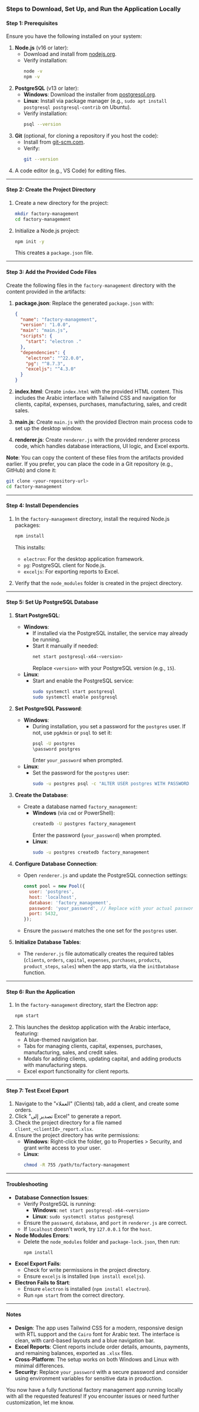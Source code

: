 

### Steps to Download, Set Up, and Run the Application Locally

#### Step 1: Prerequisites
Ensure you have the following installed on your system:
1. **Node.js** (v16 or later):
   - Download and install from [nodejs.org](https://nodejs.org/en/download/).
   - Verify installation:
     ```bash
     node -v
     npm -v
     ```
2. **PostgreSQL** (v13 or later):
   - **Windows**: Download the installer from [postgresql.org](https://www.postgresql.org/download/windows/).
   - **Linux**: Install via package manager (e.g., `sudo apt install postgresql postgresql-contrib` on Ubuntu).
   - Verify installation:
     ```bash
     psql --version
     ```
3. **Git** (optional, for cloning a repository if you host the code):
   - Install from [git-scm.com](https://git-scm.com/downloads).
   - Verify:
     ```bash
     git --version
     ```
4. A code editor (e.g., VS Code) for editing files.

---

#### Step 2: Create the Project Directory
1. Create a new directory for the project:
   ```bash
   mkdir factory-management
   cd factory-management
   ```
2. Initialize a Node.js project:
   ```bash
   npm init -y
   ```
   This creates a `package.json` file.

---

#### Step 3: Add the Provided Code Files
Create the following files in the `factory-management` directory with the content provided in the artifacts:

1. **package.json**:
   Replace the generated `package.json` with:
   ```json
   {
     "name": "factory-management",
     "version": "1.0.0",
     "main": "main.js",
     "scripts": {
       "start": "electron ."
     },
     "dependencies": {
       "electron": "^22.0.0",
       "pg": "^8.7.3",
       "exceljs": "^4.3.0"
     }
   }
   ```

2. **index.html**:
   Create `index.html` with the provided HTML content. This includes the Arabic interface with Tailwind CSS and navigation for clients, capital, expenses, purchases, manufacturing, sales, and credit sales.

3. **main.js**:
   Create `main.js` with the provided Electron main process code to set up the desktop window.

4. **renderer.js**:
   Create `renderer.js` with the provided renderer process code, which handles database interactions, UI logic, and Excel exports.

**Note**: You can copy the content of these files from the artifacts provided earlier. If you prefer, you can place the code in a Git repository (e.g., GitHub) and clone it:
```bash
git clone <your-repository-url>
cd factory-management
```

---

#### Step 4: Install Dependencies
1. In the `factory-management` directory, install the required Node.js packages:
   ```bash
   npm install
   ```
   This installs:
   - `electron`: For the desktop application framework.
   - `pg`: PostgreSQL client for Node.js.
   - `exceljs`: For exporting reports to Excel.

2. Verify that the `node_modules` folder is created in the project directory.

---

#### Step 5: Set Up PostgreSQL Database
1. **Start PostgreSQL**:
   - **Windows**:
     - If installed via the PostgreSQL installer, the service may already be running.
     - Start it manually if needed:
       ```bash
       net start postgresql-x64-<version>
       ```
       Replace `<version>` with your PostgreSQL version (e.g., `15`).
   - **Linux**:
     - Start and enable the PostgreSQL service:
       ```bash
       sudo systemctl start postgresql
       sudo systemctl enable postgresql
       ```

2. **Set PostgreSQL Password**:
   - **Windows**:
     - During installation, you set a password for the `postgres` user. If not, use `pgAdmin` or `psql` to set it:
       ```bash
       psql -U postgres
       \password postgres
       ```
       Enter `your_password` when prompted.
   - **Linux**:
     - Set the password for the `postgres` user:
       ```bash
       sudo -u postgres psql -c "ALTER USER postgres WITH PASSWORD 'your_password';"
       ```

3. **Create the Database**:
   - Create a database named `factory_management`:
     - **Windows** (via `cmd` or PowerShell):
       ```bash
       createdb -U postgres factory_management
       ```
       Enter the password (`your_password`) when prompted.
     - **Linux**:
       ```bash
       sudo -u postgres createdb factory_management
       ```

4. **Configure Database Connection**:
   - Open `renderer.js` and update the PostgreSQL connection settings:
     ```javascript
     const pool = new Pool({
       user: 'postgres',
       host: 'localhost',
       database: 'factory_management',
       password: 'your_password', // Replace with your actual password
       port: 5432,
     });
     ```
   - Ensure the `password` matches the one set for the `postgres` user.

5. **Initialize Database Tables**:
   - The `renderer.js` file automatically creates the required tables (`clients`, `orders`, `capital`, `expenses`, `purchases`, `products`, `product_steps`, `sales`) when the app starts, via the `initDatabase` function.

---

#### Step 6: Run the Application
1. In the `factory-management` directory, start the Electron app:
   ```bash
   npm start
   ```
2. This launches the desktop application with the Arabic interface, featuring:
   - A blue-themed navigation bar.
   - Tabs for managing clients, capital, expenses, purchases, manufacturing, sales, and credit sales.
   - Modals for adding clients, updating capital, and adding products with manufacturing steps.
   - Excel export functionality for client reports.

---

#### Step 7: Test Excel Export
1. Navigate to the "العملاء" (Clients) tab, add a client, and create some orders.
2. Click "تصدير إلى Excel" to generate a report.
3. Check the project directory for a file named `client_<clientId>_report.xlsx`.
4. Ensure the project directory has write permissions:
   - **Windows**: Right-click the folder, go to Properties > Security, and grant write access to your user.
   - **Linux**:
     ```bash
     chmod -R 755 /path/to/factory-management
     ```

---

#### Troubleshooting
- **Database Connection Issues**:
  - Verify PostgreSQL is running:
    - **Windows**: `net start postgresql-x64-<version>`
    - **Linux**: `sudo systemctl status postgresql`
  - Ensure the `password`, `database`, and `port` in `renderer.js` are correct.
  - If `localhost` doesn't work, try `127.0.0.1` for the `host`.
- **Node Modules Errors**:
  - Delete the `node_modules` folder and `package-lock.json`, then run:
    ```bash
    npm install
    ```
- **Excel Export Fails**:
  - Check for write permissions in the project directory.
  - Ensure `exceljs` is installed (`npm install exceljs`).
- **Electron Fails to Start**:
  - Ensure `electron` is installed (`npm install electron`).
  - Run `npm start` from the correct directory.

---

#### Notes
- **Design**: The app uses Tailwind CSS for a modern, responsive design with RTL support and the `Cairo` font for Arabic text. The interface is clean, with card-based layouts and a blue navigation bar.
- **Excel Reports**: Client reports include order details, amounts, payments, and remaining balances, exported as `.xlsx` files.
- **Cross-Platform**: The setup works on both Windows and Linux with minimal differences.
- **Security**: Replace `your_password` with a secure password and consider using environment variables for sensitive data in production.

You now have a fully functional factory management app running locally with all the requested features! If you encounter issues or need further customization, let me know.